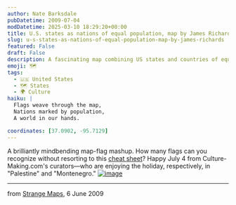```yaml
---
author: Nate Barksdale
pubDatetime: 2009-07-04
modDatetime: 2025-03-10 18:29:20+00:00
title: U.S. states as nations of equal population, map by James Richards
slug: u-s-states-as-nations-of-equal-population-map-by-james-richards
featured: False
draft: False
description: A fascinating map combining US states and countries of equal population, perfect for a July 4 reflection from Culture-Making.com's curators.
emoji: 🗺️
tags:
  - 🇺🇸 United States
  - 🗺️ States
  - 🌍 Culture
haiku: |
  Flags weave through the map,  
  Nations marked by population,  
  A world in our hands.

coordinates: [37.0902, -95.7129]
---
```


A brilliantly mindbending map-flag mashup. How many flags can you recognize without resorting to this [cheat sheet](http://strangemaps.wordpress.com/2009/06/06/388-us-states-as-countries-of-equal-population/#comment-84411)? Happy July 4 from Culture-Making.com's curators—who are enjoying the holiday, respectively, in "Palestine" and "Montenegro." [![image](http://culture-making.com/media/usstates.jpg)](http://strangemaps.wordpress.com/2009/06/06/388-us-states-as-countries-of-equal-population/)

---

from [Strange Maps](http://strangemaps.wordpress.com/2009/06/06/388-us-states-as-countries-of-equal-population/), 6 June 2009
